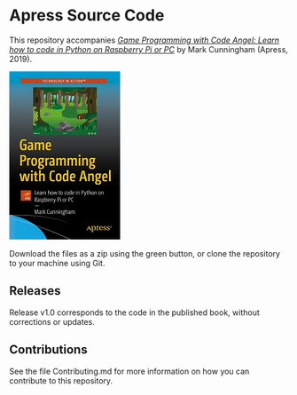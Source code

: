 # Apress Source Code

This repository accompanies [*Game Programming with Code Angel: Learn how to code in Python on Raspberry Pi or PC*](https://www.apress.com/9781484253045) by Mark Cunningham (Apress, 2019).

[comment]: #cover
![Cover image](9781484253045.jpg)

Download the files as a zip using the green button, or clone the repository to your machine using Git.

## Releases

Release v1.0 corresponds to the code in the published book, without corrections or updates.

## Contributions

See the file Contributing.md for more information on how you can contribute to this repository.